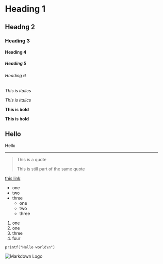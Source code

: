 <!-- This is a HTML style comment -->

<!-- Headings -->
# Heading 1
## Headng 2
### Heading 3
#### Heading 4
##### Heading 5
###### Heading 6

<!-- Italics -->
*This is italics*

_This is italics_

<!-- Bold -->
**This is bold**

__This is bold__

<!-- Horizontal rules -->
Hello
---

Hello 
___

<!-- Block quotes -->
> This is a quote
>
>This is still part of the same quote

<!-- Links -->
[this link](www.google.com "this is google")

<!-- itemize -->
* one
* two 
* three
	* one
	* two 
	* three

<!-- enumerated lists -->
1. one
2. one
3. three
4. four

<!-- Inline code block -->
`printf("Hello world\n")`

<!-- Images -->
![Markdown Logo](./path/to/image)
